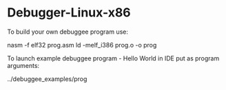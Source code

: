 # Debugger-Linux-x86
To build your own debuggee program use:

nasm -f elf32 prog.asm
ld -melf_i386 prog.o -o prog

To launch example debuggee program -  Hello World in IDE put as program arguments:

../debuggee_examples/prog

